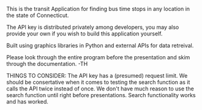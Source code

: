 This is the transit Application for finding bus time stops in any location in the state of Connecticut.

The API key is distributed privately among developers, you may also provide your own if you wish to build this application yourself.

Built using graphics libraries in Python and external APIs for data retreival.

Please look through the entire program before the presentation and skim through the documentation.
-TH

THINGS TO CONSIDER:
The API key has a (presumed) request limit. We should be consertative when it comes to testing the search function as it calls the API twice instead of once. We don't have much reason to use the
search function until right before presentations. Search functionality works and has worked.
